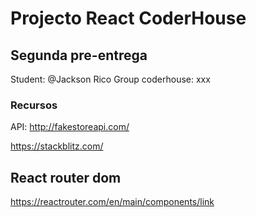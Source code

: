 # Projecto React CoderHouse

## Segunda pre-entrega

Student: @Jackson Rico
Group coderhouse: xxx

### Recursos

API: <http://fakestoreapi.com/>

<https://stackblitz.com/>

## React router dom

<https://reactrouter.com/en/main/components/link>
